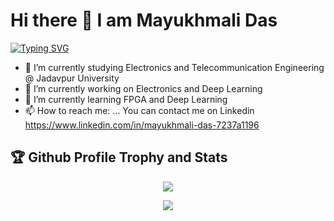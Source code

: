 # Hi there 👋 I am Mayukhmali Das 




[![Typing SVG](https://readme-typing-svg.herokuapp.com?duration=8000&lines=Electronics%2C+Aritficial+Intelligence)](https://git.io/typing-svg)

- 🌱 I’m currently studying Electronics and Telecommunication Engineering @ Jadavpur University
- 🔭 I’m currently working on Electronics and Deep Learning
- 🌱 I’m currently learning FPGA and Deep Learning
- 📫 How to reach me: ... You can contact me on Linkedin https://www.linkedin.com/in/mayukhmali-das-7237a1196

<h2>🏆 Github Profile Trophy and Stats</h2>

<p align="center">
  <img alig src="https://github-profile-trophy.vercel.app/?username=guilyx&column=8&rank=SSS,SS,S,AAA,AA,A,SECRET&theme=gruvbox&no-frame=true" />
</p>


<!--- ![Top Langs](https://github-readme-stats.vercel.app/api/top-langs/?username=Smartmayukh&layout=compact) --->

<p align="center">
  <img alig src="https://github-readme-streak-stats.herokuapp.com?user=Smartmayukh&theme=neon-palenight&hide_border=true" />
</p>





